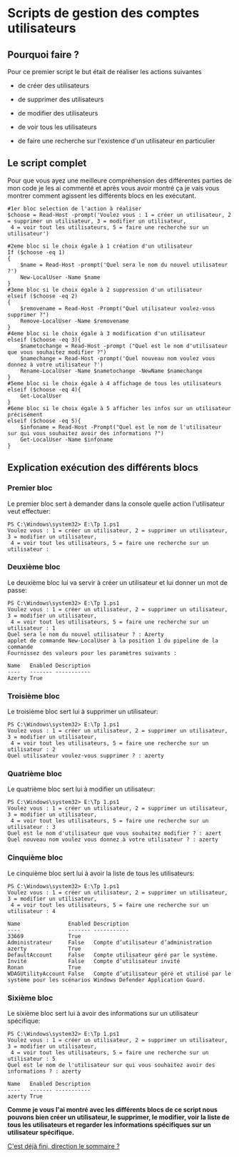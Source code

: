 # Scripts de gestion des comptes utilisateurs

## Pourquoi faire ? 
 
Pour ce premier script le  but était de réaliser les actions suivantes

- de créer des utilisateurs

- de supprimer des utilisateurs

- de modifier des utilisateurs

- de voir tous les utilisateurs

- de faire une recherche sur l'existence d'un utilisateur en particulier

## Le script complet

Pour que vous ayez une meilleure compréhension des différentes parties de mon code je les ai commenté et après vous avoir montré ça je vais vous montrer comment agissent les différents blocs en les exécutant.

```
#1er bloc selection de l'action à réaliser
$choose = Read-Host -prompt('Voulez vous : 1 = créer un utilisateur, 2 = supprimer un utilisateur, 3 = modifier un utilisateur,
 4 = voir tout les utilisateurs, 5 = faire une recherche sur un utilisateur')

#2eme bloc si le choix égale à 1 création d'un utilisateur
If ($choose -eq 1)
{
    $name = Read-Host -prompt('Quel sera le nom du nouvel utilisateur ?')
    New-LocalUser -Name $name 
}
#3eme bloc si le choix égale à 2 suppression d'un utilisateur
elseif ($choose -eq 2)
{
    $removename = Read-Host -Prompt("Quel utilisateur voulez-vous supprimer ?")
    Remove-LocalUser -Name $removename
}
#4eme bloc si le choix égale à 3 modification d'un utilisateur
elseif ($choose -eq 3){
    $nametochange = Read-Host -prompt ("Quel est le nom d'utilisateur que vous souhaitez modifier ?")
    $namechange = Read-Host -prompt('Quel nouveau nom voulez vous donnez à votre utilisateur ?')
    Rename-LocalUser -Name $nametochange -NewName $namechange 
}
#5eme bloc si le choix égale à 4 affichage de tous les utilisateurs 
elseif ($choose -eq 4){
    Get-LocalUser
}
#6eme bloc si le choix égale à 5 afficher les infos sur un utilisateur précisément 
elseif ($choose -eq 5){
    $infoname = Read-Host -Prompt("Quel est le nom de l'utilisateur sur qui vous souhaitez avoir des informations ?")
    Get-LocalUser -Name $infoname
}
```

## Explication exécution des différents blocs

### Premier bloc
Le premier bloc sert à demander dans la console quelle action l'utilisateur veut effectuer:
```
PS C:\Windows\system32> E:\Tp 1.ps1
Voulez vous : 1 = créer un utilisateur, 2 = supprimer un utilisateur, 3 = modifier un utilisateur,
 4 = voir tout les utilisateurs, 5 = faire une recherche sur un utilisateur : 
```

### Deuxième bloc

Le deuxième bloc lui va servir à créer un utilisateur et lui donner un mot de passe:
```
PS C:\Windows\system32> E:\Tp 1.ps1
Voulez vous : 1 = créer un utilisateur, 2 = supprimer un utilisateur, 3 = modifier un utilisateur,
 4 = voir tout les utilisateurs, 5 = faire une recherche sur un utilisateur : 1
Quel sera le nom du nouvel utilisateur ? : Azerty
applet de commande New-LocalUser à la position 1 du pipeline de la commande
Fournissez des valeurs pour les paramètres suivants :

Name   Enabled Description
----   ------- -----------
Azerty True   
```

### Troisième bloc
Le troisième bloc sert lui à supprimer un utilisateur:
```
PS C:\Windows\system32> E:\Tp 1.ps1
Voulez vous : 1 = créer un utilisateur, 2 = supprimer un utilisateur, 3 = modifier un utilisateur,
 4 = voir tout les utilisateurs, 5 = faire une recherche sur un utilisateur : 2
Quel utilisateur voulez-vous supprimer ? : azerty
```

### Quatrième bloc
Le quatrième bloc sert lui à modifier un utilisateur:
```
PS C:\Windows\system32> E:\Tp 1.ps1
Voulez vous : 1 = créer un utilisateur, 2 = supprimer un utilisateur, 3 = modifier un utilisateur,
 4 = voir tout les utilisateurs, 5 = faire une recherche sur un utilisateur : 3
Quel est le nom d'utilisateur que vous souhaitez modifier ? : azert
Quel nouveau nom voulez vous donnez à votre utilisateur ? : azerty
```

### Cinquième bloc
Le cinquième bloc sert lui à avoir la liste de tous les utilisateurs:
```
PS C:\Windows\system32> E:\Tp 1.ps1
Voulez vous : 1 = créer un utilisateur, 2 = supprimer un utilisateur, 3 = modifier un utilisateur,
 4 = voir tout les utilisateurs, 5 = faire une recherche sur un utilisateur : 4

Name               Enabled Description                                                                                               
----               ------- -----------                                                                                               
33669              True                                                                                                              
Administrateur     False   Compte d’utilisateur d’administration                                                                     
azerty             True                                                                                                              
DefaultAccount     False   Compte utilisateur géré par le système.                                                                   
Invité             False   Compte d’utilisateur invité                                                                               
Ronan              True                                                                                                              
WDAGUtilityAccount False   Compte d’utilisateur géré et utilisé par le système pour les scénarios Windows Defender Application Guard.
```

### Sixième bloc
Le sixième bloc sert lui à avoir des informations sur un utilisateur spécifique:
```
PS C:\Windows\system32> E:\Tp 1.ps1
Voulez vous : 1 = créer un utilisateur, 2 = supprimer un utilisateur, 3 = modifier un utilisateur,
 4 = voir tout les utilisateurs, 5 = faire une recherche sur un utilisateur : 5
Quel est le nom de l'utilisateur sur qui vous souhaitez avoir des informations ? : azerty

Name   Enabled Description
----   ------- -----------
azerty True               
```

__Comme je vous l'ai montré avec les différents blocs de ce script nous pouvons bien créer un utilisateur, le supprimer, le modifier, voir la liste de tous les utilisateurs et regarder les informations spécifiques sur un utilisateur spécifique.__

[C'est déjà fini, direction le sommaire ?](https://github.com/RonanF-lab/PowerShell/blob/main/README.md#sommaire)
